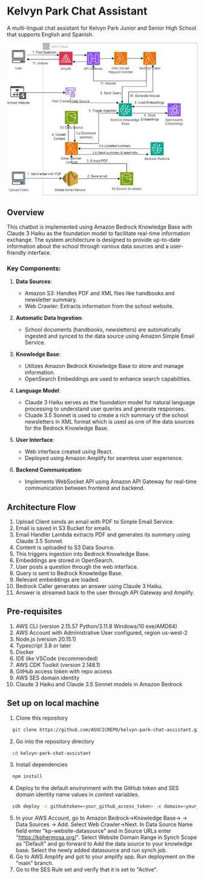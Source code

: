 # Kelvyn Park Chat Assistant

A multi-lingual chat assistant for Kelvyn Park Junior and Senior High School that supports English and Spanish.

![Architecture Diagram](docs/architecture.jpg)

## Overview

This chatbot is implemented using Amazon Bedrock Knowledge Base with Claude 3 Haiku as the foundation model to facilitate real-time information exchange. The system architecture is designed to provide up-to-date information about the school through various data sources and a user-friendly interface.

### Key Components:

1. **Data Sources**:
   - Amazon S3: Handles PDF and XML files like handbooks and newsletter summary.
   - Web Crawler: Extracts information from the school website.

2. **Automatic Data Ingestion**:
   - School documents (handbooks, newsletters) are automatically ingested and synced to the data source using Amazon Simple Email Service.

3. **Knowledge Base**:
   - Utilizes Amazon Bedrock Knowledge Base to store and manage information.
   - OpenSearch Embeddings are used to enhance search capabilities.

4. **Language Model**:
   - Claude 3 Haiku serves as the foundation model for natural language processing to understand user queries and generate responses.
   - Cluade 3.5 Sonnet is used to create a rich summary of the school newsletters in XML format which is used as one of the data sources for the Bedrock Knowledge Base.

5. **User Interface**:
   - Web interface created using React.
   - Deployed using Amazon Amplify for seamless user experience.

6. **Backend Communication**:
   - Implements WebSocket API using Amazon API Gateway for real-time communication between frontend and backend.

## Architecture Flow

1. Upload Client sends an email with PDF to Simple Email Service.
2. Email is saved in S3 Bucket for emails.
3. Email Handler Lambda extracts PDF and generates its summary using Claude 3.5 Sonnet.
4. Content is uploaded to S3 Data Source.
5. This triggers ingestion into Bedrock Knowledge Base.
6. Embeddings are stored in OpenSearch.
7. User posts a question through the web interface.
8. Query is sent to Bedrock Knowledge Base.
9. Relevant embeddings are loaded.
10. Bedrock Caller generates an answer using Claude 3 Haiku.
11. Answer is streamed back to the user through API Gateway and Amplify.

## Pre-requisites

1. AWS CLI (version 2.15.57 Python/3.11.8 Windows/10 exe/AMD64)
2. AWS Account with Administrative User configured, region us-west-2
3. Node.js (version 20.15.1)
4. Typescript 3.8 or later
5. Docker
6. IDE like VSCode (recommended)
7. AWS CDK Toolkit (version 2.148.1)
8. GitHub access token with repo access
9. AWS SES domain identity
10. Claude 3 Haiku and Claude 3.5 Sonnet models in Amazon Bedrock

## Set up on local machine

1. Clone this repository
```bash {"id":"01HTZEMSE9DJB4D5JMBQWRGP9B"}
  git clone https://github.com/ASUCICREPO/kelvyn-park-chat-assistant.git
```
2. Go into the repository directory
```bash {"id":"01HTZEMSE9DJB4D5JMBQWRGP9B"}
  cd kelvyn-park-chat-assistant
```
3. Install dependencies
```bash {"id":"01HTZEMSE9DJB4D5JMBQWRGP9B"}
  npm install
```
4. Deploy to the default environment with the GitHub token and SES domain identity name values in context variables.
```bash {"id":"01HTZEMSE9DJB4D5JMBQWRGP9B"}
  cdk deploy -c githubtoken=<your_github_access_token> -c domain=<your_domain>
```
5. In your AWS Account, go to Amazon Bedrock->Knowledge Base-> <Your Kelvyn Park Knowledge Base> -> Data Sources -> Add. Select Web Crawler->Next. In Data Source Name field enter "kp-website-datasource" and in Source URLs enter "https://kphermosa.org/". Select Website Domain Range in Synch Scope as "Default" and go forward to Add the data source to your knowledge base. Select the newly added datasource and run synch job.
6. Go to AWS Amplify and got to your amplify app. Run deployment on the "main" branch.
7. Go to the SES Rule set and verify that it is set to "Active".
